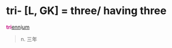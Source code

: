 # tri- [L, GK] = three/ having three

<b style="color: #C71585;">tri</b>[enn](_ann_.md)i[um](-um.md)
> n. 三年